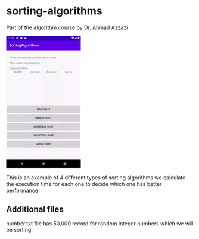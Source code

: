 # sorting-algorithms
Part of the algorithm course by Dr. Ahmad Azzazi

<img src="soring.gif" alt="drawing" width="200"/>


This is an example of 4 different types of sorting algorithms we calculate the execution time for each one to decide which one has better performance 


## Additional files 

number.txt file has 50,000 record for random integer numbers which we will be sorting. 

